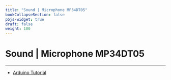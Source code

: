 ```yaml
---
title: "Sound | Microphone MP34DT05"
bookCollapseSection: false
p5js-widget: true
draft: false
weight: 100
---
```


# Sound | Microphone MP34DT05

---

- [Arduino Tutorial](https://docs.arduino.cc/tutorials/nano-rp2040-connect/rp2040-microphone-basics)


